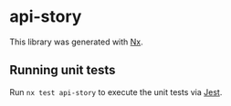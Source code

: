 # api-story

This library was generated with [Nx](https://nx.dev).

## Running unit tests

Run `nx test api-story` to execute the unit tests via [Jest](https://jestjs.io).
